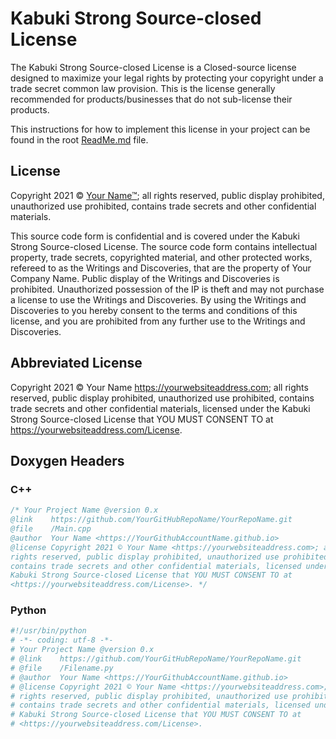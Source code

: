 # Kabuki Strong Source-closed License

The Kabuki Strong Source-closed License is a Closed-source license designed to maximize your legal rights by protecting your copyright under a trade secret common law provision. This is the license generally recommended for products/businesses that do not sub-license their products.

This instructions for how to implement this license in your project can be found in the root [ReadMe.md](readme.md) file.

## License

Copyright 2021 © [Your Name™](https://yourwebsiteaddress.com); all rights reserved, public display prohibited, unauthorized use prohibited, contains trade secrets and other confidential materials.

This source code form is confidential and is covered under the Kabuki Strong Source-closed License. The source code form contains intellectual property, trade secrets, copyrighted material, and other protected works, refereed to as the Writings and Discoveries, that are the property of Your Company Name. Public display of the Writings and Discoveries is prohibited. Unauthorized possession of the IP is theft and may not purchase a license to use the Writings and Discoveries. By using the Writings and Discoveries to you hereby consent to the terms and conditions of this license, and you are prohibited from any further use to the Writings and Discoveries.

## Abbreviated License

Copyright 2021 © Your Name <https://yourwebsiteaddress.com>; all rights reserved, public display prohibited, unauthorized use prohibited, contains trade secrets and other confidential materials, licensed under the Kabuki Strong Source-closed License that YOU MUST CONSENT TO at <https://yourwebsiteaddress.com/License>.

## Doxygen Headers

### C++ 

```C++
/* Your Project Name @version 0.x
@link    https://github.com/YourGitHubRepoName/YourRepoName.git
@file    /Main.cpp
@author  Your Name <https://YourGithubAccountName.github.io>
@license Copyright 2021 © Your Name <https://yourwebsiteaddress.com>; all 
rights reserved, public display prohibited, unauthorized use prohibited, 
contains trade secrets and other confidential materials, licensed under the 
Kabuki Strong Source-closed License that YOU MUST CONSENT TO at 
<https://yourwebsiteaddress.com/License>. */
```

### Python

```Python
#!/usr/bin/python
# -*- coding: utf-8 -*-
# Your Project Name @version 0.x
# @link    https://github.com/YourGitHubRepoName/YourRepoName.git
# @file    /Filename.py
# @author  Your Name <https://YourGithubAccountName.github.io>
# @license Copyright 2021 © Your Name <https://yourwebsiteaddress.com>; all 
# rights reserved, public display prohibited, unauthorized use prohibited, 
# contains trade secrets and other confidential materials, licensed under the 
# Kabuki Strong Source-closed License that YOU MUST CONSENT TO at 
# <https://yourwebsiteaddress.com/License>.
```
